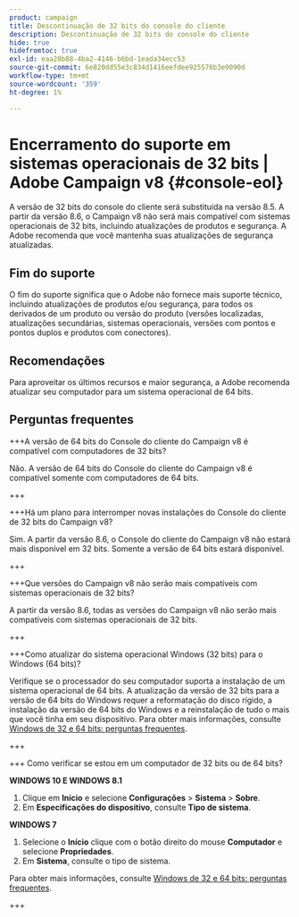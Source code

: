 ```yaml
---
product: campaign
title: Descontinuação de 32 bits do console do cliente
description: Descontinuação de 32 bits do console do cliente
hide: true
hidefromtoc: true
exl-id: eaa20b88-4ba2-4146-b6bd-1eada34ecc53
source-git-commit: 6e820dd55e3c834d1416eefdee925576b3e9090d
workflow-type: tm+mt
source-wordcount: '359'
ht-degree: 1%

---
```


# Encerramento do suporte em sistemas operacionais de 32 bits | Adobe Campaign v8 {#console-eol}

A versão de 32 bits do console do cliente será substituída na versão 8.5. A partir da versão 8.6, o Campaign v8 não será mais compatível com sistemas operacionais de 32 bits, incluindo atualizações de produtos e segurança. A Adobe recomenda que você mantenha suas atualizações de segurança atualizadas.

## Fim do suporte

O fim do suporte significa que o Adobe não fornece mais suporte técnico, incluindo atualizações de produtos e/ou segurança, para todos os derivados de um produto ou versão do produto (versões localizadas, atualizações secundárias, sistemas operacionais, versões com pontos e pontos duplos e produtos com conectores).

## Recomendações

Para aproveitar os últimos recursos e maior segurança, a Adobe recomenda atualizar seu computador para um sistema operacional de 64 bits.

## Perguntas frequentes

+++A versão de 64 bits do Console do cliente do Campaign v8 é compatível com computadores de 32 bits?

Não. A versão de 64 bits do Console do cliente do Campaign v8 é compatível somente com computadores de 64 bits.

+++

+++Há um plano para interromper novas instalações do Console do cliente de 32 bits do Campaign v8?

Sim. A partir da versão 8.6, o Console do cliente do Campaign v8 não estará mais disponível em 32 bits. Somente a versão de 64 bits estará disponível.

+++

+++Que versões do Campaign v8 não serão mais compatíveis com sistemas operacionais de 32 bits?

A partir da versão 8.6, todas as versões do Campaign v8 não serão mais compatíveis com sistemas operacionais de 32 bits.

+++

+++Como atualizar do sistema operacional Windows (32 bits) para o Windows (64 bits)?

Verifique se o processador do seu computador suporta a instalação de um sistema operacional de 64 bits. A atualização da versão de 32 bits para a versão de 64 bits do Windows requer a reformatação do disco rígido, a instalação da versão de 64 bits do Windows e a reinstalação de tudo o mais que você tinha em seu dispositivo. Para obter mais informações, consulte [Windows de 32 e 64 bits: perguntas frequentes](https://support.microsoft.com/en-us/windows/32-bit-and-64-bit-windows-frequently-asked-questions-c6ca9541-8dce-4d48-0415-94a3faa2e13d).

+++

+++ Como verificar se estou em um computador de 32 bits ou de 64 bits?

**WINDOWS 10 E WINDOWS 8.1**

1. Clique em **Início** e selecione **Configurações** > **Sistema** > **Sobre**.
1. Em **Especificações do dispositivo**, consulte **Tipo de sistema**.

**WINDOWS 7**
1. Selecione o **Início** clique com o botão direito do mouse **Computador** e selecione **Propriedades**.
1. Em **Sistema**, consulte o tipo de sistema.

Para obter mais informações, consulte [Windows de 32 e 64 bits: perguntas frequentes](https://support.microsoft.com/en-us/windows/32-bit-and-64-bit-windows-frequently-asked-questions-c6ca9541-8dce-4d48-0415-94a3faa2e13d).

+++
